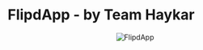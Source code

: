 # **FlipdApp** - by **Team Haykar**


<p align="center">
   <img src="https://user-images.githubusercontent.com/34093139/182042029-6d851884-3167-4412-9760-11b85e7dd288.png" alt="FlipdApp" />
</p>

